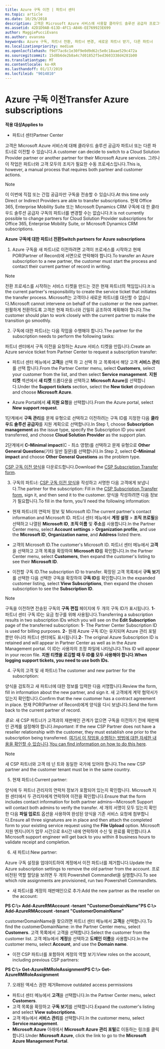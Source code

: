 ```yaml
---
title: Azure 구독 이전 | 파트너 센터
ms.topic: article
ms.date: 10/29/2018
description: 고객은 Microsoft Azure 서비스에 사용할 클라우드 솔루션 공급자 프로그램의 파트너를 변경할 수 있습니다. 그러나 이 작업은 파트너와 고객 모두의 조치가 필요한 수동 프로세스입니다.
ms.assetid: 42D1D9AB-613D-4FC1-A846-EE769923E699
author: MaggiePucciEvans
ms.author: evansma
keywords: Azure 구독, 파트너 전환, 파트너 변경, 새로운 파트너 받기, 다른 파트너
ms.localizationpriority: medium
ms.openlocfilehash: f9df7ac6c1e30f9e0d9d62c5e0c18aae529c472a
ms.sourcegitcommit: 15d8b6de2b8a4c7d01852f5ed3603338d4281b00
ms.translationtype: MT
ms.contentlocale: ko-KR
ms.lasthandoff: 01/17/2019
ms.locfileid: "9014810"
---
```

# <a name="transfer-azure-subscriptions"></a><span data-ttu-id="761ab-105">Azure 구독 이전</span><span class="sxs-lookup"><span data-stu-id="761ab-105">Transfer Azure subscriptions</span></span> 

**<span data-ttu-id="761ab-106">적용 대상</span><span class="sxs-lookup"><span data-stu-id="761ab-106">Applies to</span></span>**

-  <span data-ttu-id="761ab-107">파트너 센터</span><span class="sxs-lookup"><span data-stu-id="761ab-107">Partner Center</span></span>

<span data-ttu-id="761ab-108">고객은 Microsoft Azure 서비스에 대해 클라우드 솔루션 공급자 파트너 또는 다른 파트너로 이전할 수 있습니다.</span><span class="sxs-lookup"><span data-stu-id="761ab-108">A customer can decide to switch to a Cloud Solution Provider partner or another partner for their Microsoft Azure services.</span></span> <span data-ttu-id="761ab-109">그러나 이 작업은 파트너와 고객 모두의 조치가 필요한 수동 프로세스입니다.</span><span class="sxs-lookup"><span data-stu-id="761ab-109">This is, however, a manual process that requires both partner and customer actions.</span></span>

>[!Note]  
><span data-ttu-id="761ab-110">이 이번에 직접 또는 간접 공급자만 구독을 전송할 수 있습니다.</span><span class="sxs-lookup"><span data-stu-id="761ab-110">At this time only Direct or Indirect Providers are able to transfer subscriptions.</span></span>
><span data-ttu-id="761ab-111">현재 Office 365, Enterprise Mobility Suite 또는 Microsoft Dynamics CRM 구독에 대 한 클라우드 솔루션 공급자 구독의 파트너를 변경할 수는 없습니다.</span><span class="sxs-lookup"><span data-stu-id="761ab-111">It is not currently possible to change partners for Cloud Solution Provider subscriptions for Office 365, Enterprise Mobility Suite, or Microsoft Dynamics CRM subscriptions.</span></span>



**<span data-ttu-id="761ab-112">Azure 구독에 대한 파트너 전환</span><span class="sxs-lookup"><span data-stu-id="761ab-112">Switch partners for Azure subscriptions</span></span>**

1. <span data-ttu-id="761ab-113">Azure 구독을 새 파트너로 이전하려면 고객이 프로세스를 시작하고 현재 POR(Partner of Record)에 서면으로 연락해야 합니다.</span><span class="sxs-lookup"><span data-stu-id="761ab-113">To transfer an Azure subscription to a new partner, the customer must start the process and contact their current partner of record in writing.</span></span> 
>[!Note]
><span data-ttu-id="761ab-114">전환 프로세스를 시작하는 서비스 티켓을 만드는 것은 현재 파트너의 책임입니다.</span><span class="sxs-lookup"><span data-stu-id="761ab-114">It is the current partner's responsibility to create the service ticket that initiates the transfer process.</span></span> <span data-ttu-id="761ab-115">Microsoft는 고객이나 새로운 파트너를 대신할 수 없습니다.</span><span class="sxs-lookup"><span data-stu-id="761ab-115">Microsoft cannot intervene on behalf of the customer or the new partner.</span></span> <span data-ttu-id="761ab-116">원활하게 전환하도록 고객은 현재 파트너와 긴밀히 공조하여 계획해야 합니다.</span><span class="sxs-lookup"><span data-stu-id="761ab-116">The customer should plan to work closely with the current partner to make the transition go smoothly.</span></span>

2. <span data-ttu-id="761ab-117">구독에 대한 파트너는 다음 작업을 수행해야 합니다.</span><span class="sxs-lookup"><span data-stu-id="761ab-117">The partner for the subscription needs to perform the following tasks:</span></span>

<span data-ttu-id="761ab-118">파트너 센터에서 구독 이전을 요청하는 Azure 서비스 티켓을 만듭니다.</span><span class="sxs-lookup"><span data-stu-id="761ab-118">Create an Azure service ticket from Partner Center to request a subscription transfer:</span></span>
-   <span data-ttu-id="761ab-119">파트너 센터 메뉴에서 **고객**을 선택 하 고 선택 하 고 목록에서 해당 고객 **서비스 관리**를 선택 합니다.</span><span class="sxs-lookup"><span data-stu-id="761ab-119">From the Partner Center menu, select **Customers**, select your customer from the list, and then select **Service management**.</span></span> <span data-ttu-id="761ab-120">**지원 티켓** 섹션에서 **새 티켓** 드롭다운을 선택하고 **Microsoft Azure**를 선택합니다.</span><span class="sxs-lookup"><span data-stu-id="761ab-120">Under the **Support tickets** section, select the **New ticket** dropdown and choose **Microsoft Azure**.</span></span>

-   <span data-ttu-id="761ab-121">Azure Portal에서 **새 지원 요청**을 선택합니다.</span><span class="sxs-lookup"><span data-stu-id="761ab-121">From the Azure portal, select **New support request**.</span></span>

<span data-ttu-id="761ab-122">1단계에서 **구독 관리**를 문제 유형으로 선택하고 이전하려는 구독 ID를 지정한 다음 **클라우드 솔루션 공급자**를 지원 계획으로 선택합니다.</span><span class="sxs-lookup"><span data-stu-id="761ab-122">In Step 1, choose **Subscription management** as the issue type, specify the Subscription ID you want transferred, and choose **Cloud Solution Provider** as the support plan.</span></span>

<span data-ttu-id="761ab-123">2단계에서 **C–Minimal impact**(C - 최소 영향)를 선택하고 문제 유형으로 **Other General Questions**(기타 일반 질문)를 선택합니다.</span><span class="sxs-lookup"><span data-stu-id="761ab-123">In Step 2, select **C–Minimal impact** and choose **Other General Questions** as the problem type.</span></span>

<span data-ttu-id="761ab-124">[CSP 구독 이전 양식](https://assets.windowsphone.com/5222c408-e546-4e01-b72a-2ec7d4c43d57/CSP_Subscription_Transfer_Form_Azure_InvariantCulture_Default.zip)을 다운로드합니다.</span><span class="sxs-lookup"><span data-stu-id="761ab-124">Download the [CSP Subscription Transfer form](https://assets.windowsphone.com/5222c408-e546-4e01-b72a-2ec7d4c43d57/CSP_Subscription_Transfer_Form_Azure_InvariantCulture_Default.zip).</span></span>

3. <span data-ttu-id="761ab-125">구독의 파트너: [CSP 구독 이전 양식](https://assets.windowsphone.com/5222c408-e546-4e01-b72a-2ec7d4c43d57/CSP_Subscription_Transfer_Form_Azure_InvariantCulture_Default.zip)을 작성하고 서명한 다음 고객에게 보냅니다.</span><span class="sxs-lookup"><span data-stu-id="761ab-125">The partner for the subscription: Fill in the [CSP Subscription Transfer form](https://assets.windowsphone.com/5222c408-e546-4e01-b72a-2ec7d4c43d57/CSP_Subscription_Transfer_Form_Azure_InvariantCulture_Default.zip), sign it, and then send it to the customer.</span></span> <span data-ttu-id="761ab-126">양식을 작성하려면 다음 정보가 필요합니다.</span><span class="sxs-lookup"><span data-stu-id="761ab-126">To fill in the form, you'll need the following information:</span></span>

- <span data-ttu-id="761ab-127">현재 파트너의 연락처 정보 및 Microsoft ID.</span><span class="sxs-lookup"><span data-stu-id="761ab-127">The current partner's contact information and Microsoft ID.</span></span> <span data-ttu-id="761ab-128">파트너 센터 메뉴에서 **계정 설정** &gt; **조직 프로필**을 선택하고 나열된 **Microsoft ID**, **조직 이름** 및 **주소**를 사용합니다.</span><span class="sxs-lookup"><span data-stu-id="761ab-128">In the Partner Center menu, select **Account settings** &gt; **Organization profile**, and use the **Microsoft ID**, **Organization name**, and **Address** listed there.</span></span>

- <span data-ttu-id="761ab-129">고객의 Microsoft ID.</span><span class="sxs-lookup"><span data-stu-id="761ab-129">The customer's Microsoft ID.</span></span> <span data-ttu-id="761ab-130">파트너 센터 메뉴에서 **고객**을 선택하고 고객 목록을 확장하여 **Microsoft ID**를 확인합니다.</span><span class="sxs-lookup"><span data-stu-id="761ab-130">In the Partner Center menu, select **Customers**, then expand the customer's listing to see their **Microsoft ID**.</span></span>

- <span data-ttu-id="761ab-131">이전할 구독 ID.</span><span class="sxs-lookup"><span data-stu-id="761ab-131">The subscription ID to transfer.</span></span> <span data-ttu-id="761ab-132">확장된 고객 목록에서 **구독 보기**를 선택한 다음 선택한 구독을 확장하여 **구독 ID**를 확인합니다.</span><span class="sxs-lookup"><span data-stu-id="761ab-132">In the expanded customer listing, select **View Subscriptions**, then expand the chosen subscription to see the **Subscription ID**.</span></span>

>[!Note]
><span data-ttu-id="761ab-133">구독을 이전하면 전송된 구독의 **구독 편집** 페이지에 두 개의 구독 ID가 표시됩니다. **1**- 파트너 센터 구독 ID는 요금 청구를 위해 사용됩니다.</span><span class="sxs-lookup"><span data-stu-id="761ab-133">Transferring a subscription results in two subscription IDs which you will see on the **Edit Subscription** page of the transferred subscription: **1**- The Partner Center Subscription ID is used for billing purposes.</span></span> 
<span data-ttu-id="761ab-134">**2**- 원래 Azure 구독 ID는 유지되며 Azure 관리 포털뿐만 아니라 파트너 센터에도 표시됩니다.</span><span class="sxs-lookup"><span data-stu-id="761ab-134">**2**-  The original Azure Subscription ID is retained and will appear in Partner Center as well as in the Azure Management portal.</span></span> <span data-ttu-id="761ab-135">이 ID는 사용자의 조정 파일에 나타납니다.</span><span class="sxs-lookup"><span data-stu-id="761ab-135">This ID will appear in your recon file.</span></span>  **<span data-ttu-id="761ab-136">지원 티켓을 로깅할 때 두 ID를 모두 사용해야 합니다.</span><span class="sxs-lookup"><span data-stu-id="761ab-136">When logging support tickets, you need to use both IDs.</span></span>**

4. <span data-ttu-id="761ab-137">구독의 고객 및 새 파트너:</span><span class="sxs-lookup"><span data-stu-id="761ab-137">The customer and new partner for the subscription:</span></span>

<span data-ttu-id="761ab-138">양식을 검토하고 새 파트너에 대한 정보를 입력한 다음 서명합니다.</span><span class="sxs-lookup"><span data-stu-id="761ab-138">Review the form, fill in information about the new partner, and sign it.</span></span> <span data-ttu-id="761ab-139">새 고객에게 계약 협약서가 있는지 확인합니다.</span><span class="sxs-lookup"><span data-stu-id="761ab-139">Confirm that the new customer has a contract agreement in place.</span></span> <span data-ttu-id="761ab-140">현재 POR(Partner of Record)에게 양식을 다시 보냅니다.</span><span class="sxs-lookup"><span data-stu-id="761ab-140">Send the form back to the current partner of record.</span></span>

<span data-ttu-id="761ab-141">*중요*: 새 CSP 파트너가 고객과의 재판매인 관계가 없으면 구독을 이전하기 전에 재판매인 관계를 설정해야 합니다.</span><span class="sxs-lookup"><span data-stu-id="761ab-141">*Important*: If the new CSP Partner does not have a reseller relationship with the customer, they must establish one prior to the subscription being transferred.</span></span> <span data-ttu-id="761ab-142">[여기서 이 작업을 수행하는 방법에 대한 자세한 내용을 확인할 수 있습니다](request-a-relationship-with-a-customer.md).</span><span class="sxs-lookup"><span data-stu-id="761ab-142">[You can find information on how to do this here](request-a-relationship-with-a-customer.md).</span></span>

>[!Note]
><span data-ttu-id="761ab-143">새 CSP 파트너와 고객 테 넌 트와 동일한 국가에 있어야 합니다.</span><span class="sxs-lookup"><span data-stu-id="761ab-143">The new CSP partner and the customer tenant must be in the same country.</span></span> 

5. <span data-ttu-id="761ab-144">현재 파트너:</span><span class="sxs-lookup"><span data-stu-id="761ab-144">Current partner:</span></span>

<span data-ttu-id="761ab-145">양식에 두 파트너 관리자의 연락처 정보가 포함되어 있는지 확인합니다. Microsoft 지원 센터에서 두 관리자에게 연락하여 이전을 확인합니다.</span><span class="sxs-lookup"><span data-stu-id="761ab-145">Ensure that the form includes contact information for both partner admins—Microsoft Support will contact both admins to verify the transfer.</span></span> <span data-ttu-id="761ab-146">세 개의 서명이 모두 있는지 확인한 다음 **파일 업로드** 옵션을 사용하여 완성된 양식을 기존 서비스 요청에 첨부합니다.</span><span class="sxs-lookup"><span data-stu-id="761ab-146">Ensure all three signatures are in place and then attach the completed form to your existing service request using the **File Upload** option.</span></span> <span data-ttu-id="761ab-147">Microsoft 지원 엔지니어가 업무 시간으로 8시간 내에 연락하여 수신 및 완료를 확인합니다.</span><span class="sxs-lookup"><span data-stu-id="761ab-147">A Microsoft support engineer will get back to you within 8 business hours to validate receipt and completion.</span></span>

6. <span data-ttu-id="761ab-148">새 파트너:</span><span class="sxs-lookup"><span data-stu-id="761ab-148">New partner:</span></span>

<span data-ttu-id="761ab-149">Azure 구독 설정을 업데이트하여 계정에서 이전 파트너를 제거합니다.</span><span class="sxs-lookup"><span data-stu-id="761ab-149">Update the Azure subscription settings to remove the old partner from the account.</span></span> <span data-ttu-id="761ab-150">프로비전된 역할 할당을 보려면 두 개의 Powershell Commandlet을 실행합니다.</span><span class="sxs-lookup"><span data-stu-id="761ab-150">To see which role assignments are provisioned, run two Powershell Commandlets.</span></span>

-   <span data-ttu-id="761ab-151">새 파트너를 계정의 재판매인으로 추가:</span><span class="sxs-lookup"><span data-stu-id="761ab-151">Add the new partner as the reseller on the account:</span></span>

**<span data-ttu-id="761ab-152">PS C:\\&gt; Add-AzureRMAccount -tenant "CustomerDomainName"</span><span class="sxs-lookup"><span data-stu-id="761ab-152">PS C:\\&gt; Add-AzureRMAccount -tenant "CustomerDomainName"</span></span>**

<span data-ttu-id="761ab-153">customerDomainName을 찾으려면 파트너 센터 메뉴에서 **고객**을 선택합니다.</span><span class="sxs-lookup"><span data-stu-id="761ab-153">To find the customerDomainName: in the Partner Center menu, select **Customers**.</span></span> <span data-ttu-id="761ab-154">고객 목록에서 고객을 선택합니다.</span><span class="sxs-lookup"><span data-stu-id="761ab-154">Select the customer from the customer list.</span></span> <span data-ttu-id="761ab-155">고객 메뉴에서 **계정**을 선택하고 **도메인 이름**을 사용합니다.</span><span class="sxs-lookup"><span data-stu-id="761ab-155">In the customer menu, select **Account**, and use the **Domain name**.</span></span>

-   <span data-ttu-id="761ab-156">이전 CSP 파트너를 포함하여 계정의 역할 보기:</span><span class="sxs-lookup"><span data-stu-id="761ab-156">View roles on the account, including previous CSP partners:</span></span>

**<span data-ttu-id="761ab-157">PS C:\\&gt; Get-AzureRMRoleAssignment</span><span class="sxs-lookup"><span data-stu-id="761ab-157">PS C:\\&gt; Get-AzureRMRoleAssignment</span></span>**

7. <span data-ttu-id="761ab-158">오래된 액세스 권한 제거</span><span class="sxs-lookup"><span data-stu-id="761ab-158">Remove outdated access permissions</span></span>

-  <span data-ttu-id="761ab-159">파트너 센터 메뉴에서 **고객**을 선택합니다.</span><span class="sxs-lookup"><span data-stu-id="761ab-159">In the Partner Center menu, select **Customers**.</span></span> 
-  <span data-ttu-id="761ab-160">고객 목록을 확장하고 **구독 보기**를 선택합니다.</span><span class="sxs-lookup"><span data-stu-id="761ab-160">Expand the customer's listing and select **View subscriptions**.</span></span> 
-  <span data-ttu-id="761ab-161">고객 메뉴에서 **서비스 관리**를 선택합니다.</span><span class="sxs-lookup"><span data-stu-id="761ab-161">In the customer menu, select **Service management**.</span></span> 
-  <span data-ttu-id="761ab-162">**Microsoft Azure** 아래에서 **Microsoft Azure 관리 포털**로 이동하는 링크를 클릭합니다.</span><span class="sxs-lookup"><span data-stu-id="761ab-162">Under **Microsoft Azure**, click the link to go to the **Microsoft Azure Management Portal**.</span></span>

 

 



